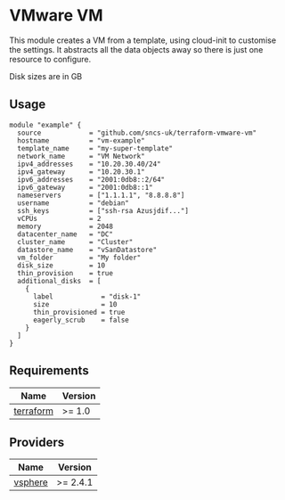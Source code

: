 # VMware VM

This module creates a VM from a template, using cloud-init to customise the settings. It abstracts all the data objects away so there is just one resource to configure.

Disk sizes are in GB

## Usage

```hcl
module "example" {
  source            = "github.com/sncs-uk/terraform-vmware-vm"
  hostname          = "vm-example"
  template_name     = "my-super-template"
  network_name      = "VM Network"
  ipv4_addresses    = "10.20.30.40/24"
  ipv4_gateway      = "10.20.30.1"
  ipv6_addresses    = "2001:0db8::2/64"
  ipv6_gateway      = "2001:0db8::1"
  nameservers       = ["1.1.1.1", "8.8.8.8"]
  username          = "debian"
  ssh_keys          = ["ssh-rsa Azusjdif..."]
  vCPUs             = 2
  memory            = 2048
  datacenter_name   = "DC"
  cluster_name      = "Cluster"
  datastore_name    = "vSanDatastore"
  vm_folder         = "My folder"
  disk_size         = 10
  thin_provision    = true
  additional_disks  = [
    {
      label            = "disk-1"
      size             = 10
      thin_provisioned = true
      eagerly_scrub    = false
    }
  ]
}
```

## Requirements

| Name | Version |
|------|---------|
| <a name="requirement_terraform"></a> [terraform](#requirement\_terraform) | >= 1.0 |

## Providers

| Name | Version |
|------|---------|
| <a name="provider_vsphere"></a> [vsphere](#provider\_vsphere) | >= 2.4.1 |
